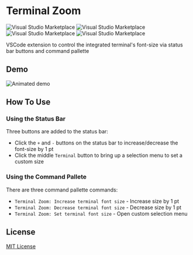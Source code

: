 # Terminal Zoom

![Visual Studio Marketplace](https://vsmarketplacebadge.apphb.com/version-short/trybick.terminal-zoom.svg)
![Visual Studio Marketplace](https://vsmarketplacebadge.apphb.com/rating-short/trybick.terminal-zoom.svg)
![Visual Studio Marketplace](https://vsmarketplacebadge.apphb.com/installs/trybick.terminal-zoom.svg)
![Visual Studio Marketplace](https://vsmarketplacebadge.apphb.com/downloads/trybick.terminal-zoom.svg)

VSCode extension to control the integrated terminal's font-size via status bar buttons and command pallette

## Demo

![Animated demo](https://user-images.githubusercontent.com/39889198/70085009-6f733b80-15dd-11ea-8eb1-d3bd4ba7b4b0.gif)

## How To Use

### Using the Status Bar

Three buttons are added to the status bar:

- Click the `+` and `-` buttons on the status bar to increase/decrease the font-size by 1 pt
- Click the middle `Terminal` button to bring up a selection menu to set a custom size

### Using the Command Pallete

There are three command pallette commands:

- `Terminal Zoom: Increase terminal font size` - Increase size by 1 pt
- `Terminal Zoom: Decrease terminal font size` - Decrease size by 1 pt
- `Terminal Zoom: Set terminal font size` - Open custom selection menu

## License

[MIT License](https://github.com/trybick/vscode-terminal-zoom/blob/master/LICENSE)
